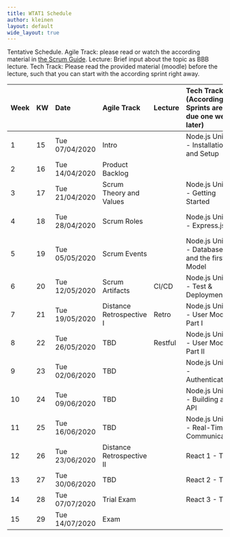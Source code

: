 ```yaml
---
title: WTAT1 Schedule
author: kleinen
layout: default
wide_layout: true
---
```

Tentative Schedule.
Agile Track: please read or watch the according material in [the Scrum Guide](https://www.scrumguides.org/).
Lecture: Brief input about the topic as BBB lecture.
Tech Track: Please read the provided material (moodle) before the lecture, such that you can start with the according sprint right away.

| Week | KW | Date           | Agile Track               | Lecture | Tech Track (According Sprints are due one week later) | Due                       |
|:-----|:---|:---------------|:--------------------------|:--------|:------------------------------------------------------|:--------------------------|
| 1    | 15 | Tue 07/04/2020 | Intro                     |         | Node.js Unit 0 - Installation and Setup               | A0: Project Ideas         |
| 2    | 16 | Tue 14/04/2020 | Product Backlog           |         |                                                       | A1: Proposals             |
| 3    | 17 | Tue 21/04/2020 | Scrum Theory and Values   |         | Node.js Unit 1 - Getting Started                      | Backlog                   |
| 4    | 18 | Tue 28/04/2020 | Scrum Roles               |         | Node.js Unit 2 - Express.js                           | Sprint 1 - First Node App |
| 5    | 19 | Tue 05/05/2020 | Scrum Events              |         | Node.js Unit 3 - Database and the first Model         | Sprint 2 - Express        |
| 6    | 20 | Tue 12/05/2020 | Scrum Artifacts           | CI/CD   | Node.js Unit 8 - Test & Deployment                    | Sprint 3 - Model          |
| 7    | 21 | Tue 19/05/2020 | Distance Retrospective I  | Retro   | Node.js Unit 4 - User Model Part I                    | Sprint 4 - CI/CD          |
| 8    | 22 | Tue 26/05/2020 | TBD                       | Restful | Node.js Unit 4 - User Model Part II                   | (Sprint 5 - CR)           |
| 9    | 23 | Tue 02/06/2020 | TBD                       |         | Node.js Unit 5 - Authentication                       | Sprint 5 - UD             |
| 10   | 24 | Tue 09/06/2020 | TBD                       |         | Node.js Unit 6 - Building an API                      | Sprint 6 - Authentication |
| 11   | 25 | Tue 16/06/2020 | TBD                       |         | Node.js Unit 7 - Real-Time Communication              | Sprint 7 - API            |
| 12   | 26 | Tue 23/06/2020 | Distance Retrospective II |         | React 1 - TBD                                         | Sprint 9 - Socket.io      |
| 13   | 27 | Tue 30/06/2020 | TBD                       |         | React 2 - TBD                                         | Sprint 10 - React 1       |
| 14   | 28 | Tue 07/07/2020 | Trial Exam                |         | React 3 - TBD                                         | Sprint 11 - React 2       |
| 15   | 29 | Tue 14/07/2020 | Exam                      |         |                                                       | Sprint 12 - React 3       |
